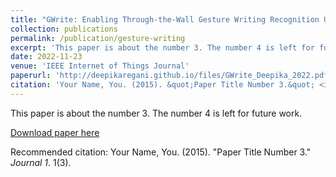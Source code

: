 ```yaml
---
title: "GWrite: Enabling Through-the-Wall Gesture Writing Recognition Using WiFi"
collection: publications
permalink: /publication/gesture-writing
excerpt: 'This paper is about the number 3. The number 4 is left for future work.'
date: 2022-11-23
venue: 'IEEE Internet of Things Journal'
paperurl: 'http://deepikaregani.github.io/files/GWrite_Deepika_2022.pdf'
citation: 'Your Name, You. (2015). &quot;Paper Title Number 3.&quot; <i>Journal 1</i>. 1(3).'
---
```

This paper is about the number 3. The number 4 is left for future work.

[Download paper here](http://deepikaregani.github.io/files/GWrite_Deepika_2022.pdf)

Recommended citation: Your Name, You. (2015). "Paper Title Number 3." <i>Journal 1</i>. 1(3).
